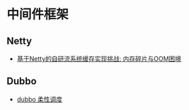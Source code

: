# 中间件框架

## Netty

* [基于Netty的自研流系统缓存实现挑战: 内存碎片与OOM困境](https://mp.weixin.qq.com/s?__biz=MzkxNzY0ODE2Ng==&mid=2247485616&idx=1&sn=e3e62e2d28f9cf833af0852e9fffe4a1&chksm=c1bc2ef9f6cba7ef411730ad9f8c37095fffc8a3ca0abda442889612902aa2cfc6ac40e740ba&mpshare=1&scene=1&srcid=0709JtAzTWEk5pWwGKrgKeA0&sharer_shareinfo=f7d2b2cfb6c8e1a6c08b86a7bf528145&sharer_shareinfo_first=981a1004fb447ff357fb3ab0bff44c16&version=4.1.10.99312&platform=mac&nwr_flag=1#wechat_redirect)

## Dubbo

* [dubbo 柔性调度](https://mp.weixin.qq.com/s/4OEd6J9RwsHAlXUoCkRACQ)